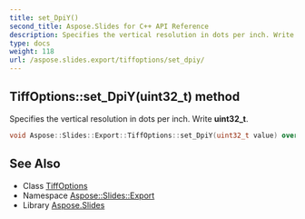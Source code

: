 ```yaml
---
title: set_DpiY()
second_title: Aspose.Slides for C++ API Reference
description: Specifies the vertical resolution in dots per inch. Write uint32_t.
type: docs
weight: 118
url: /aspose.slides.export/tiffoptions/set_dpiy/
---
```

## TiffOptions::set_DpiY(uint32_t) method


Specifies the vertical resolution in dots per inch. Write **uint32_t**.

```cpp
void Aspose::Slides::Export::TiffOptions::set_DpiY(uint32_t value) override
```

## See Also

* Class [TiffOptions](../)
* Namespace [Aspose::Slides::Export](../../)
* Library [Aspose.Slides](../../../)